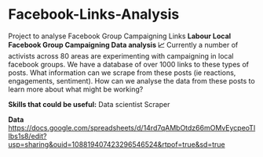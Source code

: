 # Facebook-Links-Analysis
Project to analyse Facebook Group Campaigning Links
**Labour Local Facebook Group Campaigning Data analysis 📈**
Currently a number of activists across 80 areas are experimenting with campaigning in local facebook groups. We have a database of over 1000 links to these types of posts. What information can we scrape from these posts (ie reactions, engagements, sentiment). How can we analyse the data from these posts to learn more about what might be working?

**Skills that could be useful:**
Data scientist
Scraper

**Data**
https://docs.google.com/spreadsheets/d/14rd7qAMbOtdz66mOMvEycpeoTlIbs1s8/edit?usp=sharing&ouid=108819407423296546524&rtpof=true&sd=true 
